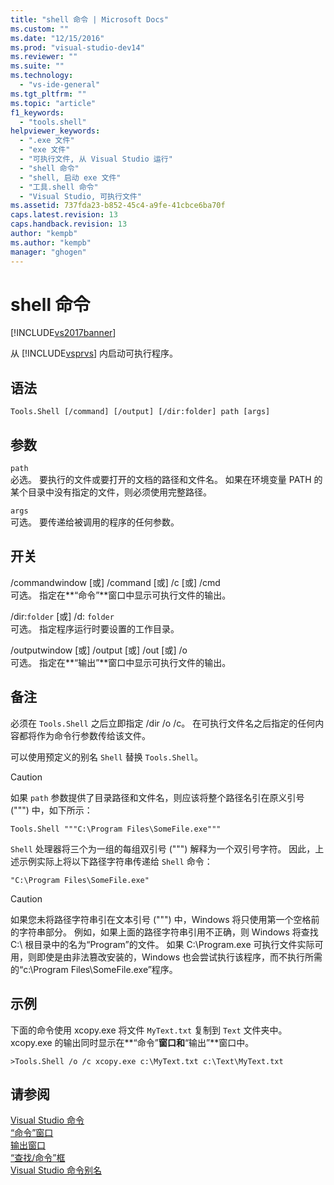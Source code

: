 ```yaml
---
title: "shell 命令 | Microsoft Docs"
ms.custom: ""
ms.date: "12/15/2016"
ms.prod: "visual-studio-dev14"
ms.reviewer: ""
ms.suite: ""
ms.technology: 
  - "vs-ide-general"
ms.tgt_pltfrm: ""
ms.topic: "article"
f1_keywords: 
  - "tools.shell"
helpviewer_keywords: 
  - ".exe 文件"
  - "exe 文件"
  - "可执行文件, 从 Visual Studio 运行"
  - "shell 命令"
  - "shell, 启动 exe 文件"
  - "工具.shell 命令"
  - "Visual Studio, 可执行文件"
ms.assetid: 737fda23-b852-45c4-a9fe-41cbce6ba70f
caps.latest.revision: 13
caps.handback.revision: 13
author: "kempb"
ms.author: "kempb"
manager: "ghogen"
---
```

# shell 命令
[!INCLUDE[vs2017banner](../../code-quality/includes/vs2017banner.md)]

从 [!INCLUDE[vsprvs](../../code-quality/includes/vsprvs_md.md)] 内启动可执行程序。  
  
## 语法  
  
```  
Tools.Shell [/command] [/output] [/dir:folder] path [args]  
```  
  
## 参数  
 `path`  
 必选。  要执行的文件或要打开的文档的路径和文件名。  如果在环境变量 PATH 的某个目录中没有指定的文件，则必须使用完整路径。  
  
 `args`  
 可选。  要传递给被调用的程序的任何参数。  
  
## 开关  
 \/commandwindow \[或\] \/command \[或\] \/c \[或\] \/cmd  
 可选。  指定在**“命令”**窗口中显示可执行文件的输出。  
  
 \/dir:`folder` \[或\] \/d: `folder`  
 可选。  指定程序运行时要设置的工作目录。  
  
 \/outputwindow \[或\] \/output \[或\] \/out \[或\] \/o  
 可选。  指定在**“输出”**窗口中显示可执行文件的输出。  
  
## 备注  
 必须在 `Tools.Shell` 之后立即指定 \/dir \/o \/c。  在可执行文件名之后指定的任何内容都将作为命令行参数传给该文件。  
  
 可以使用预定义的别名 `Shell` 替换 `Tools.Shell`。  
  
> [!CAUTION]
>  如果 `path` 参数提供了目录路径和文件名，则应该将整个路径名引在原义引号 \("""\) 中，如下所示：  
  
```  
Tools.Shell """C:\Program Files\SomeFile.exe"""  
```  
  
 `Shell` 处理器将三个为一组的每组双引号 \("""\) 解释为一个双引号字符。  因此，上述示例实际上将以下路径字符串传递给 `Shell` 命令：  
  
```  
"C:\Program Files\SomeFile.exe"  
```  
  
> [!CAUTION]
>  如果您未将路径字符串引在文本引号 \("""\) 中，Windows 将只使用第一个空格前的字符串部分。  例如，如果上面的路径字符串引用不正确，则 Windows 将查找 C:\\ 根目录中的名为“Program”的文件。  如果 C:\\Program.exe 可执行文件实际可用，则即使是由非法篡改安装的，Windows 也会尝试执行该程序，而不执行所需的“c:\\Program Files\\SomeFile.exe”程序。  
  
## 示例  
 下面的命令使用 xcopy.exe 将文件 `MyText.txt` 复制到 `Text` 文件夹中。  xcopy.exe 的输出同时显示在**“命令”**窗口和**“输出”**窗口中。  
  
```  
>Tools.Shell /o /c xcopy.exe c:\MyText.txt c:\Text\MyText.txt  
```  
  
## 请参阅  
 [Visual Studio 命令](../../ide/reference/visual-studio-commands.md)   
 [“命令”窗口](../../ide/reference/command-window.md)   
 [输出窗口](../../ide/reference/output-window.md)   
 [“查找\/命令”框](../../ide/find-command-box.md)   
 [Visual Studio 命令别名](../../ide/reference/visual-studio-command-aliases.md)